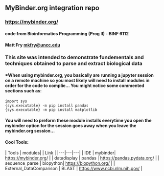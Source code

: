 
## MyBinder.org integration repo
### https://mybinder.org/
#### code from Bioinformatics Programming (Prog II) - BINF 6112
#### Matt Fry mkfry@uncc.edu

### This site was intended to demonstrate fundementals and techniques obtained to parse and extract biological data

#### *When using mybinder.org, you basically are running a jupyter session on a remote machine so you most likely will need to install modules in order for the code to complie...  You might notice some commented sections such as:
```python3
import sys
{sys.executable} -m pip install pandas
{sys.executable} -m pip install matplotlib
```
#### You will need to preform these module installs everytime you open the mybinder option for the session goes away when you leave the mybinder.org session...


#### Cool Tools:
|  Tools |  modules|  | Link  |
|---|---|---|
| IDE |  mybinder|  https://mybinder.org/ |
| datadisplay | pandas |  https://pandas.pydata.org/ |
|  sequence_parse |  biopython|  https://biopython.org/ | 
|  External_DataComparison | BLAST |  https://www.ncbi.nlm.nih.gov/ | 


